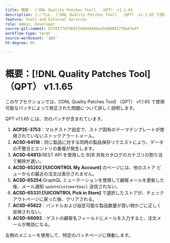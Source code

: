```yaml
---
title: 概要： [!DNL Quality Patches Tool]  （QPT） v1.1.65
description: ここでは、 [!DNL Quality Patches Tool]  （QPT） v1.1.65 で使用可能なパッチによって修正された問題について詳しく説明します。
feature: Tools and External Services
role: Admin, Developer
source-git-commit: 0378177d74b9f2d6944d84ed16008917f6b47e4f
workflow-type: tm+mt
source-wordcount: '163'
ht-degree: 0%

---
```


# 概要：[!DNL Quality Patches Tool] （QPT） v1.1.65

このサブセクションでは、[!DNL Quality Patches Tool] （QPT） v1.1.65 で使用可能なパッチによって修正された問題について詳しく説明します。

QPT v1.1.65 には、次のパッチが含まれています。
1. **ACP2E-3753**：マルチストア設定で、ストア固有のテーマテンプレートが使用されていないストックアラートメール。
1. **ACSD-64118**：同じ製品に対する同時の製品保存リクエストにより、データの不整合とエントリの重複が発生します。
1. **ACSD-64813**:REST API を使用した B2B 共有カタログのカテゴリの割り当て解除が遅い。
1. **ACSD-65202**:**[!UICONTROL My Account]** のページには、他のストア ビューからの最近の注文は表示されません。
1. **ACSD-65254**:GraphQL ミューテーションを使用して顧客メールを更新した後、メール通知 `updateCustomerEmail` 送信されない。
1. **ACSD-65331**:**[!UICONTROL Pick in Store]** で選択したストアが、チェックアウトページに戻った後、クリアされる。
1. **ACSD-65822**：バンドルおよび設定可能な製品数量が買い物かごに正しく反映されない。
1. **ACSD-66093**：ゲストの顧客名フィールドにメールを入力すると、注文メールが無効になる。

左側のメニューを使用して、特定のパッチページに移動します。

